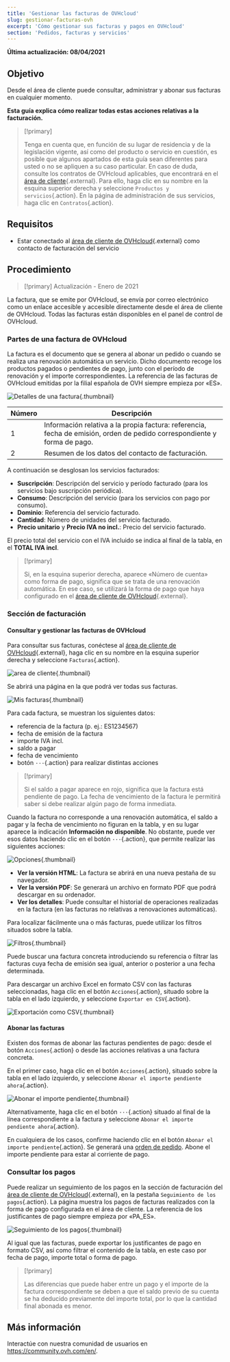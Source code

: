 ```yaml
---
title: 'Gestionar las facturas de OVHcloud'
slug: gestionar-facturas-ovh
excerpt: 'Cómo gestionar sus facturas y pagos en OVHcloud'
section: 'Pedidos, facturas y servicios'
---
```


**Última actualización: 08/04/2021**

## Objetivo

Desde el área de cliente puede consultar, administrar y abonar sus facturas en cualquier momento.

**Esta guía explica cómo realizar todas estas acciones relativas a la facturación.**

> [!primary]
>
> Tenga en cuenta que, en función de su lugar de residencia y de la legislación vigente, así como del producto o servicio en cuestión, es posible que algunos apartados de esta guía sean diferentes para usted o no se apliquen a su caso particular. En caso de duda, consulte los contratos de OVHcloud aplicables, que encontrará en el [área de cliente](https://ca.ovh.com/auth/?action=gotomanager&from=https://www.ovh.com/world/&ovhSubsidiary=ws){.external}. Para ello, haga clic en su nombre en la esquina superior derecha y seleccione `Productos y servicios`{.action}. En la página de administración de sus servicios, haga clic en `Contratos`{.action}.
>

## Requisitos

- Estar conectado al [área de cliente de OVHcloud](https://ca.ovh.com/auth/?action=gotomanager&from=https://www.ovh.com/world/&ovhSubsidiary=ws){.external} como contacto de facturación del servicio

## Procedimiento

> [!primary]
> Actualización - Enero de 2021
>
La factura, que se emite por OVHcloud, se envía por correo electrónico como un enlace accesible y accesible directamente desde el área de cliente de OVHcloud. Todas las facturas están disponibles en el panel de control de OVHcloud.
>

### Partes de una factura de OVHcloud

La factura es el documento que se genera al abonar un pedido o cuando se realiza una renovación automática un servicio. Dicho documento recoge los productos pagados o pendientes de pago, junto con el período de renovación y el importe correspondientes. La referencia de las facturas de OVHcloud emitidas por la filial española de OVH siempre empieza por «ES».

![Detalles de una factura](images/invoice-es.png){.thumbnail}

|Número|Descripción|
|---|---|
|1|Información relativa a la propia factura: referencia, fecha de emisión, orden de pedido correspondiente y forma de pago.|
|2|Resumen de los datos del contacto de facturación.|

A continuación se desglosan los servicios facturados:

- **Suscripción**: Descripción del servicio y período facturado (para los servicios bajo suscripción periódica).
- **Consumo**: Descripción del servicio (para los servicios con pago por consumo).
- **Dominio**: Referencia del servicio facturado.
- **Cantidad**: Número de unidades del servicio facturado. 
- **Precio unitario** y **Precio IVA no incl.**: Precio del servicio facturado.

El precio total del servicio con el IVA incluido se indica al final de la tabla, en el **TOTAL IVA incl**.

> [!primary]
>
> Si, en la esquina superior derecha, aparece «Número de cuenta» como forma de pago, significa que se trata de una renovación automática. En ese caso, se utilizará la forma de pago que haya configurado en el [área de cliente de OVHcloud](https://ca.ovh.com/auth/?action=gotomanager&from=https://www.ovh.com/world/&ovhSubsidiary=ws){.external}.
>

### Sección de facturación

#### Consultar y gestionar las facturas de OVHcloud

Para consultar sus facturas, conéctese al [área de cliente de OVHcloud](https://ca.ovh.com/auth/?action=gotomanager&from=https://www.ovh.com/world/&ovhSubsidiary=ws){.external}, haga clic en su nombre en la esquina superior derecha y seleccione `Facturas`{.action}. 

![area de cliente](images/hubinvoices.png){.thumbnail}

Se abrirá una página en la que podrá ver todas sus facturas.

![Mis facturas](images/billing-section.png){.thumbnail}

Para cada factura, se muestran los siguientes datos:

- referencia de la factura (p. ej.: ES1234567)
- fecha de emisión de la factura
- importe IVA incl.
- saldo a pagar
- fecha de vencimiento
- botón `···`{.action} para realizar distintas acciones

> [!primary]
>
> Si el saldo a pagar aparece en rojo, significa que la factura está pendiente de pago. La fecha de vencimiento de la factura le permitirá saber si debe realizar algún pago de forma inmediata.
>

Cuando la factura no corresponde a una renovación automática, el saldo a pagar y la fecha de vencimiento no figuran en la tabla, y en su lugar aparece la indicación **Información no disponible**. No obstante, puede ver esos datos haciendo clic en el botón `···`{.action}, que permite realizar las siguientes acciones:

![Opciones](images/actions-choice.png){.thumbnail}

- **Ver la versión HTML**: La factura se abrirá en una nueva pestaña de su navegador.
- **Ver la versión PDF**: Se generará un archivo en formato PDF que podrá descargar en su ordenador.
- **Ver los detalles**: Puede consultar el historial de operaciones realizadas en la factura (en las facturas no relativas a renovaciones automáticas).

Para localizar fácilmente una o más facturas, puede utilizar los filtros situados sobre la tabla.

![Filtros](images/invoice-filter.png){.thumbnail}

Puede buscar una factura concreta introduciendo su referencia o filtrar las facturas cuya fecha de emisión sea igual, anterior o posterior a una fecha determinada.

Para descargar un archivo Excel en formato CSV con las facturas seleccionadas, haga clic en el botón `Acciones`{.action}, situado sobre la tabla en el lado izquierdo, y seleccione `Exportar en CSV`{.action}.

![Exportación como CSV](images/csv-export.png){.thumbnail}

#### Abonar las facturas <a name="abonar-las-facturas"></a>

Existen dos formas de abonar las facturas pendientes de pago: desde el botón `Acciones`{.action} o desde las acciones relativas a una factura concreta.

En el primer caso, haga clic en el botón `Acciones`{.action}, situado sobre la tabla en el lado izquierdo, y seleccione `Abonar el importe pendiente ahora`{.action}.

![Abonar el importe pendiente](images/balance-payment.png){.thumbnail}

Alternativamente, haga clic en el botón `···`{.action} situado al final de la línea correspondiente a la factura y seleccione `Abonar el importe pendiente ahora`{.action}.

En cualquiera de los casos, confirme haciendo clic en el botón `Abonar el importe pendiente`{.action}. Se generará una [orden de pedido](../gestionar-los-pedidos-en-ovh/#la-orden-de-pedido). Abone el importe pendiente para estar al corriente de pago.

### Consultar los pagos

Puede realizar un seguimiento de los pagos en la sección de facturación del [área de cliente de OVHcloud](https://ca.ovh.com/auth/?action=gotomanager&from=https://www.ovh.com/world/&ovhSubsidiary=ws){.external}, en la pestaña `Seguimiento de los pagos`{.action}. La página muestra los pagos de facturas realizados con la forma de pago configurada en el área de cliente. La referencia de los justificantes de pago siempre empieza por «PA_ES».

![Seguimiento de los pagos](images/payment_tracking.png){.thumbnail}

Al igual que las facturas, puede exportar los justificantes de pago en formato CSV, así como filtrar el contenido de la tabla, en este caso por fecha de pago, importe total o forma de pago.

> [!primary]
>
> Las diferencias que puede haber entre un pago y el importe de la factura correspondiente se deben a que el saldo previo de su cuenta se ha deducido previamente del importe total, por lo que la cantidad final abonada es menor.
>

## Más información

Interactúe con nuestra comunidad de usuarios en <https://community.ovh.com/en/>.
